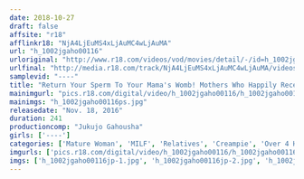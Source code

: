 ```yaml
---
date: 2018-10-27
draft: false
affsite: "r18"
afflinkr18: "NjA4LjEuMS4xLjAuMC4wLjAuMA"
url: "h_1002jgaho00116"
urloriginal: "http://www.r18.com/videos/vod/movies/detail/-/id=h_1002jgaho00116"
urlfinal: "http://media.r18.com/track/NjA4LjEuMS4xLjAuMC4wLjAuMA/videos/vod/movies/detail/-/id=h_1002jgaho00116"
samplevid: "----"
title: "Return Your Sperm To Your Mama's Womb! Mothers Who Happily Receive Everything Their Sons Have To Give 4 Hours/20 Ladies"
mainimgurl: "pics.r18.com/digital/video/h_1002jgaho00116/h_1002jgaho00116ps.jpg"
mainimgs: "h_1002jgaho00116ps.jpg"
releasedate: "Nov. 18, 2016"
duration: 241
productioncomp: "Jukujo Gahousha"
girls: ['----']
categories: ['Mature Woman', 'MILF', 'Relatives', 'Creampie', 'Over 4 Hours']
imgurls: ['pics.r18.com/digital/video/h_1002jgaho00116/h_1002jgaho00116jp-1.jpg', 'pics.r18.com/digital/video/h_1002jgaho00116/h_1002jgaho00116jp-2.jpg', 'pics.r18.com/digital/video/h_1002jgaho00116/h_1002jgaho00116jp-3.jpg', 'pics.r18.com/digital/video/h_1002jgaho00116/h_1002jgaho00116jp-4.jpg', 'pics.r18.com/digital/video/h_1002jgaho00116/h_1002jgaho00116jp-5.jpg', 'pics.r18.com/digital/video/h_1002jgaho00116/h_1002jgaho00116jp-6.jpg', 'pics.r18.com/digital/video/h_1002jgaho00116/h_1002jgaho00116jp-7.jpg', 'pics.r18.com/digital/video/h_1002jgaho00116/h_1002jgaho00116jp-8.jpg', 'pics.r18.com/digital/video/h_1002jgaho00116/h_1002jgaho00116jp-9.jpg', 'pics.r18.com/digital/video/h_1002jgaho00116/h_1002jgaho00116jp-10.jpg', 'pics.r18.com/digital/video/h_1002jgaho00116/h_1002jgaho00116jp-11.jpg', 'pics.r18.com/digital/video/h_1002jgaho00116/h_1002jgaho00116jp-12.jpg', 'pics.r18.com/digital/video/h_1002jgaho00116/h_1002jgaho00116jp-13.jpg', 'pics.r18.com/digital/video/h_1002jgaho00116/h_1002jgaho00116jp-14.jpg', 'pics.r18.com/digital/video/h_1002jgaho00116/h_1002jgaho00116jp-15.jpg', 'pics.r18.com/digital/video/h_1002jgaho00116/h_1002jgaho00116jp-16.jpg', 'pics.r18.com/digital/video/h_1002jgaho00116/h_1002jgaho00116jp-17.jpg', 'pics.r18.com/digital/video/h_1002jgaho00116/h_1002jgaho00116jp-18.jpg', 'pics.r18.com/digital/video/h_1002jgaho00116/h_1002jgaho00116jp-19.jpg', 'pics.r18.com/digital/video/h_1002jgaho00116/h_1002jgaho00116jp-20.jpg']
imgs: ['h_1002jgaho00116jp-1.jpg', 'h_1002jgaho00116jp-2.jpg', 'h_1002jgaho00116jp-3.jpg', 'h_1002jgaho00116jp-4.jpg', 'h_1002jgaho00116jp-5.jpg', 'h_1002jgaho00116jp-6.jpg', 'h_1002jgaho00116jp-7.jpg', 'h_1002jgaho00116jp-8.jpg', 'h_1002jgaho00116jp-9.jpg', 'h_1002jgaho00116jp-10.jpg', 'h_1002jgaho00116jp-11.jpg', 'h_1002jgaho00116jp-12.jpg', 'h_1002jgaho00116jp-13.jpg', 'h_1002jgaho00116jp-14.jpg', 'h_1002jgaho00116jp-15.jpg', 'h_1002jgaho00116jp-16.jpg', 'h_1002jgaho00116jp-17.jpg', 'h_1002jgaho00116jp-18.jpg', 'h_1002jgaho00116jp-19.jpg', 'h_1002jgaho00116jp-20.jpg']
---
```

